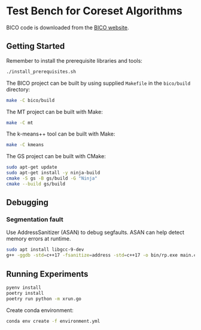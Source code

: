 # Test Bench for Coreset Algorithms

BICO code is downloaded from the [BICO website](https://ls2-www.cs.tu-dortmund.de/grav/en/bico#references).

## Getting Started

Remember to install the prerequisite libraries and tools:

```bash
./install_prerequisites.sh
```

The BICO project can be built by using supplied `Makefile` in the `bico/build` directory:

```bash
make -C bico/build
```

The MT project can be built with Make:

```bash
make -C mt
```

The k-means++ tool can be built with Make:

```bash
make -C kmeans
```

The GS project can be built with CMake:

```bash
sudo apt-get update
sudo apt-get install -y ninja-build
cmake -S gs -B gs/build -G "Ninja"
cmake --build gs/build
```

## Debugging

### Segmentation fault

Use AddressSanitizer (ASAN) to debug segfaults. ASAN can help detect memory errors at runtime.

```bash
sudo apt install libgcc-9-dev
g++ -ggdb -std=c++17 -fsanitize=address -std=c++17 -o bin/rp.exe main.cpp
```


## Running Experiments

```bash
pyenv install
poetry install
poetry run python -m xrun.go
```

Create conda environment:

```bash
conda env create -f environment.yml 
```
